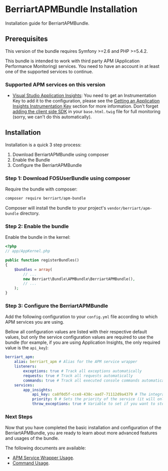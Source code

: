 # BerriartAPMBundle Installation

Installation guide for BerriartAPMBundle.

## Prerequisites

This version of the bundle requires Symfony >=2.6 and PHP >=5.4.2.

This bundle is intended to work with third party APM (Application Performance Monitoring) services.
You need to have an account in at least one of the supported services to continue.

### Supported APM services on this version

- [Visual Studio Application Insights](https://azure.microsoft.com/en-us/services/application-insights/): You need to get an Instrumentation
Key to add it to the configuration, please see the [Getting an Application Insights Instrumentation Key](https://github.com/Microsoft/AppInsights-Home/wiki#getting-an-application-insights-instrumentation-key)
section for more information. Don't forget [adding the client side SDK](https://azure.microsoft.com/en-gb/documentation/articles/app-insights-javascript/)
in your `base.html.twig` file for full monitoring (sorry, we can't do this automatically).

## Installation

Installation is a quick 3 step process:

1. Download BerriartAPMBundle using composer
1. Enable the Bundle
1. Configure the BerriartAPMBundle

### Step 1: Download FOSUserBundle using composer

Require the bundle with composer:

```bash
composer require berriart/apm-bundle
```

Composer will install the bundle to your project's `vendor/berriart/apm-bundle` directory.

### Step 2: Enable the bundle

Enable the bundle in the kernel:

```php
<?php
// app/AppKernel.php

public function registerBundles()
{
    $bundles = array(
        // ...
        new Berriart\Bundle\APMBundle\BerriartAPMBundle(),
        // ...
    );
}
```

### Step 3: Configure the BerriartAPMBundle

Add the following configuration to your ``config.yml`` file according to which APM services
you are using.

Bellow all configuration values are listed with their respective default values, but only the
service configuration values are required to use the bundle (for example, if you are using
Application Insights, the only required value is the `api_key`):

```yaml
berriart_apm:
    alias: berriart_apm # Alias for the APM service wrapper
    listeners:
        exceptions: true # Track all exceptions automatically
        requests: true # Track all requests automatically
        commands: true # Track all executed console commands automatically
    services:
        app_insights:
            api_key: ca8f0d5f-cce8-438c-aad7-71112d9a4379 # The integration key for VS Application Insights
            priority: 0 # Sets the priority of the service (it will only affect the execution order)
            throw_exceptions: true # Variable to set if you want to stop propagation of the exception or not
```

### Next Steps

Now that you have completed the basic installation and configuration of the
BerriartAPMBundle, you are ready to learn about more advanced features and usages
of the bundle.

The following documents are available:

- [APM Service Wrapper Usage](client_usage.md).
- [Command Usage](commands.md).
